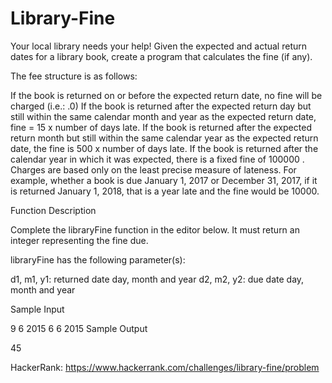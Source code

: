 # Library-Fine
Your local library needs your help! Given the expected and actual return dates for a library book, create a program that calculates the fine (if any). 

The fee structure is as follows:

If the book is returned on or before the expected return date, no fine will be charged (i.e.: .0)
If the book is returned after the expected return day but still within the same calendar month and year as the expected return date, fine = 15 x number of days late.
If the book is returned after the expected return month but still within the same calendar year as the expected return date, the fine is 500 x number of days late.
If the book is returned after the calendar year in which it was expected, there is a fixed fine of 100000 .
Charges are based only on the least precise measure of lateness. For example, whether a book is due January 1, 2017 or December 31, 2017, if it is returned January 1, 2018, that is a year late and the fine would be 10000.

Function Description

Complete the libraryFine function in the editor below. It must return an integer representing the fine due.

libraryFine has the following parameter(s):

d1, m1, y1: returned date day, month and year
d2, m2, y2: due date day, month and year

Sample Input

9 6 2015
6 6 2015
Sample Output

45

HackerRank: https://www.hackerrank.com/challenges/library-fine/problem

